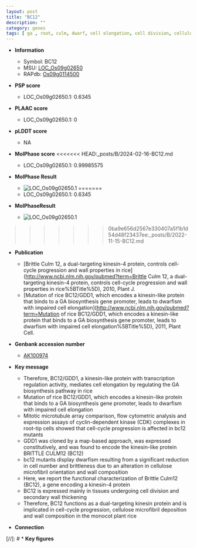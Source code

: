 ```yaml
---
layout: post
title: "BC12"
description: ""
category: genes
tags: [ ga , root, culm, dwarf, cell elongation, cell division, cellulose]
---
```


* **Information**  
    + Symbol: BC12  
    + MSU: [LOC_Os09g02650](http://rice.plantbiology.msu.edu/cgi-bin/ORF_infopage.cgi?orf=LOC_Os09g02650)  
    + RAPdb: [Os09g0114500](http://rapdb.dna.affrc.go.jp/viewer/gbrowse_details/irgsp1?name=Os09g0114500)  

* **PSP score**  
    + LOC_Os09g02650.1: 0.6345 

* **PLAAC score**  
    + LOC_Os09g02650.1: 0 

* **pLDDT score**
    + NA


* **MolPhase score**
<<<<<<< HEAD:_posts/B/2024-02-16-BC12.md
    + LOC_Os09g02650.1: 0.99985575

* **MolPhase Result**
    + ![LOC_Os09g02650.1](https://304243504.github.io/Pictures/LOC_Os09g/LOC_Os09g02650.1.png)
=======
    + LOC_Os09g02650.1: 0.6345

* **MolPhaseResult**
    + ![LOC_Os09g02650.1](https://ricepsp.github.io/pictures/LOC_Os09g/LOC_Os09g02650.1.png)
>>>>>>> 0ba9e656d2567e330407a5f1b1d54d48f23437ee:_posts/B/2022-11-15-BC12.md

* **Publication**  
    + [Brittle Culm 12, a dual-targeting kinesin-4 protein, controls cell-cycle progression and wall properties in rice](http://www.ncbi.nlm.nih.gov/pubmed?term=Brittle Culm 12, a dual-targeting kinesin-4 protein, controls cell-cycle progression and wall properties in rice%5BTitle%5D), 2010, Plant J.
    + [Mutation of rice BC12/GDD1, which encodes a kinesin-like protein that binds to a GA biosynthesis gene promoter, leads to dwarfism with impaired cell elongation](http://www.ncbi.nlm.nih.gov/pubmed?term=Mutation of rice BC12/GDD1, which encodes a kinesin-like protein that binds to a GA biosynthesis gene promoter, leads to dwarfism with impaired cell elongation%5BTitle%5D), 2011, Plant Cell.

* **Genbank accession number**  
    + [AK100974](http://www.ncbi.nlm.nih.gov/nuccore/AK100974)

* **Key message**  
    + Therefore, BC12/GDD1, a kinesin-like protein with transcription regulation activity, mediates cell elongation by regulating the GA biosynthesis pathway in rice
    + Mutation of rice BC12/GDD1, which encodes a kinesin-like protein that binds to a GA biosynthesis gene promoter, leads to dwarfism with impaired cell elongation
    + Mitotic microtubule array comparison, flow cytometric analysis and expression assays of cyclin-dependent kinase (CDK) complexes in root-tip cells showed that cell-cycle progression is affected in bc12 mutants
    + GDD1 was cloned by a map-based approach, was expressed constitutively, and was found to encode the kinesin-like protein BRITTLE CULM12 (BC12)
    + bc12 mutants display dwarfism resulting from a significant reduction in cell number and brittleness due to an alteration in cellulose microfibril orientation and wall composition
    + Here, we report the functional characterization of Brittle Culm12 (BC12), a gene encoding a kinesin-4 protein
    + BC12 is expressed mainly in tissues undergoing cell division and secondary wall thickening
    + Therefore, BC12 functions as a dual-targeting kinesin protein and is implicated in cell-cycle progression, cellulose microfibril deposition and wall composition in the monocot plant rice

* **Connection**  

[//]: # * **Key figures**  


